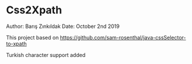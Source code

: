 # Css2Xpath

Author: Barış Zınkıldak
Date: October 2nd 2019


This project based on https://github.com/sam-rosenthal/java-cssSelector-to-xpath

Turkish character support added
